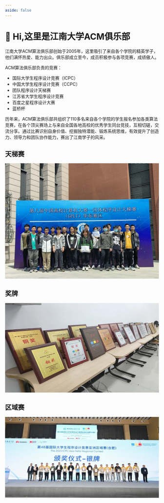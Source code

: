 ```yaml
---
aside: false
---
```


# 👋 Hi,这里是江南大学ACM俱乐部

江南大学ACM算法俱乐部创始于2005年，这里吸引了来自各个学院的精英学子，他们满怀热爱、能力出众。俱乐部成立至今，成员积极参与各项竞赛，成绩傲人。

ACM算法俱乐部负责的竞赛：

- 国际大学生程序设计竞赛（ICPC）
- 中国大学生程序设计竞赛（CCPC）
- 团队程序设计天梯赛
- 江苏省大学生程序设计竞赛
- 百度之星程序设计大赛
- 蓝桥杯

历年来，ACM算法俱乐部共组织了110多名来自各个学院的学生报名参加各类算法竞赛，在各个顶尖赛场上与来自全国各地高校的优秀学生同台竞技，互相切磋，交流分享。通过比赛识别自身价值、挖掘独特潜能、锻炼系统思维，有效提升了创造力、领导力和团队协作能力，赛出了江南学子的风采。

## 天梯赛

![天梯赛](image.png)

## 奖牌

![奖牌](image-1.png)

## 区域赛

![区域赛](image-2.png)
